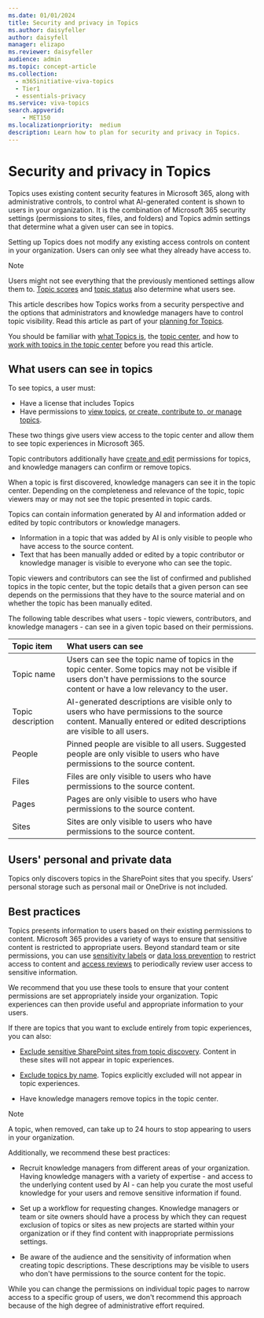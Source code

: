 ```yaml
---
ms.date: 01/01/2024
title: Security and privacy in Topics
ms.author: daisyfeller
author: daisyfell
manager: elizapo
ms.reviewer: daisyfeller
audience: admin
ms.topic: concept-article
ms.collection:
  - m365initiative-viva-topics
  - Tier1
  - essentials-privacy
ms.service: viva-topics 
search.appverid:
    - MET150  
ms.localizationpriority:  medium
description: Learn how to plan for security and privacy in Topics.
---
```


# Security and privacy in Topics

Topics uses existing content security features in Microsoft 365, along with administrative controls, to control what AI-generated content is shown to users in your organization. It is the combination of Microsoft 365 security settings (permissions to sites, files, and folders) and Topics admin settings that determine what a given user can see in topics.

Setting up Topics does not modify any existing access controls on content in your organization. Users can only see what they already have access to.

>[!NOTE]
>Users might not see everything that the previously mentioned settings allow them to. [Topic scores](manage-topics.md#topic-scores) and [topic status](manage-topics.md#topic-status) also determine what users see.

This article describes how Topics works from a security perspective and the options that administrators and knowledge managers have to control topic visibility. Read this article as part of your [planning for Topics](plan-topic-experiences.md).

You should be familiar with [what Topics is](topic-experiences-overview.md), the [topic center](topic-center-overview.md), and how to [work with topics in the topic center](manage-topics.md) before you read this article.

## What users can see in topics

To see topics, a user must:

- Have a license that includes Topics
- Have permissions to [view topics](manage-topic-visibility.md#change-who-can-see-topics-in-your-organization), [or create, contribute to, or manage topics](topic-experiences-user-permissions.md).

These two things give users view access to the topic center and allow them to see topic experiences in Microsoft 365.

Topic contributors additionally have [create and edit](topic-experiences-user-permissions.md) permissions for topics, and knowledge managers can confirm or remove topics.

When a topic is first discovered, knowledge managers can see it in the topic center. Depending on the completeness and relevance of the topic, topic viewers may or may not see the topic presented in topic cards.

Topics can contain information generated by AI and information added or edited by topic contributors or knowledge managers.

- Information in a topic that was added by AI is only visible to people who have access to the source content.
- Text that has been manually added or edited by a topic contributor or knowledge manager is visible to everyone who can see the topic.

Topic viewers and contributors can see the list of confirmed and published topics in the topic center, but the topic details that a given person can see depends on the permissions that they have to the source material and on whether the topic has been manually edited.

The following table describes what users - topic viewers, contributors, and knowledge managers - can see in a given topic based on their permissions.

|Topic item|What users can see|
|:---------|:------------------|
|Topic name|Users can see the topic name of topics in the topic center. Some topics may not be visible if users don't have permissions to the source content or have a low relevancy to the user.|
|Topic description|AI-generated descriptions are visible only to users who have permissions to the source content. Manually entered or edited descriptions are visible to all users.|
|People|Pinned people are visible to all users. Suggested people are only visible to users who have permissions to the source content.|
|Files|Files are only visible to users who have permissions to the source content.|
|Pages|Pages are only visible to users who have permissions to the source content.|
|Sites|Sites are only visible to users who have permissions to the source content.|

## Users' personal and private data

Topics only discovers topics in the SharePoint sites that you specify. Users’ personal storage such as personal mail or OneDrive is not included.

## Best practices

Topics presents information to users based on their existing permissions to content. Microsoft 365 provides a variety of ways to ensure that sensitive content is restricted to appropriate users. Beyond standard team or site permissions, you can use [sensitivity labels](/microsoft-365/compliance/sensitivity-labels) or [data loss prevention](/microsoft-365/compliance/dlp-learn-about-dlp) to restrict access to content and [access reviews](/azure/active-directory/governance/access-reviews-overview) to periodically review user access to sensitive information.

We recommend that you use these tools to ensure that your content permissions are set appropriately inside your organization. Topic experiences can then provide useful and appropriate information to your users.

If there are topics that you want to exclude entirely from topic experiences, you can also:

- [Exclude sensitive SharePoint sites from topic discovery](manage-topic-discovery.md#select-sharepoint-topic-sources). Content in these sites will not appear in topic experiences.

- [Exclude topics by name](manage-topic-discovery.md#exclude-topics-by-name). Topics explicitly excluded will not appear in topic experiences.

- Have knowledge managers remove topics in the topic center.

> [!NOTE]
> A topic, when removed, can take up to 24 hours to stop appearing to users in your organization.

Additionally, we recommend these best practices:

- Recruit knowledge managers from different areas of your organization. Having knowledge managers with a variety of expertise - and access to the underlying content used by AI - can help you curate the most useful knowledge for your users and remove sensitive information if found.

- Set up a workflow for requesting changes. Knowledge managers or team or site owners should have a process by which they can request exclusion of topics or sites as new projects are started within your organization or if they find content with inappropriate permissions settings.

- Be aware of the audience and the sensitivity of information when creating topic descriptions. These descriptions may be visible to users who don't have permissions to the source content for the topic.

While you can change the permissions on individual topic pages to narrow access to a specific group of users, we don't recommend this approach because of the high degree of administrative effort required.
